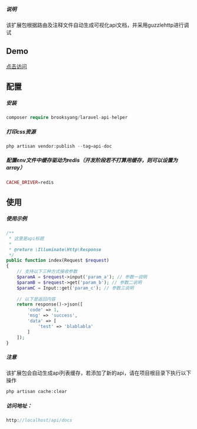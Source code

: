 ##### 说明
该扩展包根据路由及注释文件自动生成可视化api文档，并采用guzzlehttp进行调试

## Demo
[点击访问](http://218.28.38.100:9001/api/docs)

## 配置

##### 安装
```php
composer require brooksyang/laravel-api-helper
```

##### 打印css资源
```php
php artisan vendor:publish --tag=api-doc
```

##### 配置env文件中缓存驱动为redis（开发阶段若不打算用缓存，则可以设置为array）
```php
CACHE_DRIVER=redis
```

## 使用

##### 使用示例
```php
/**
 * 这里是api标题
 *
 * @return \Illuminate\Http\Response
 */
public function index(Request $request)
{
    // 支持以下三种方式接收参数
    $paramA = $request->input('param_a'); // 参数一说明
    $paramB = $request->get('param_b'); // 参数二说明
    $paramC = Input::get('param_c'); // 参数三说明
    
    // 以下是返回内容
    return response()->json([
        'code' => 1,
        'msg' => 'success',
        'data' => [
            'test' => 'blablabla'
        ]
    ]);
}
```

##### 注意
该扩展包会自动生成api列表缓存，若添加了新的api，请在项目根目录下执行以下操作
```php
php artisan cache:clear
```

##### 访问地址：
```php
http://localhost/api/docs
```
